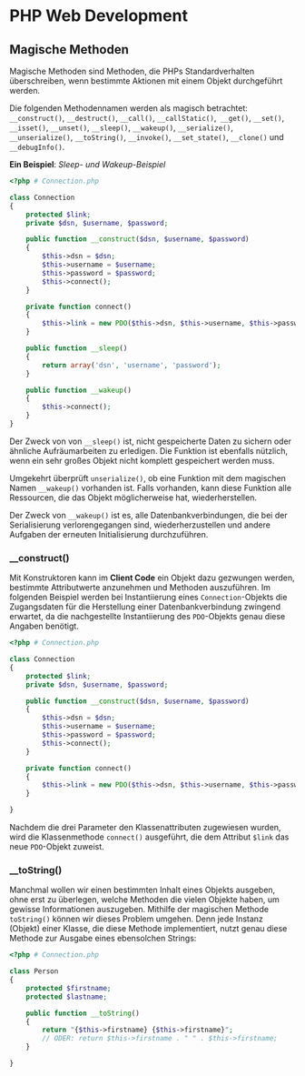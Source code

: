 # PHP Web Development
## Magische Methoden

Magische Methoden sind Methoden, die PHPs Standardverhalten überschreiben, wenn bestimmte Aktionen mit einem Objekt durchgeführt werden.

Die folgenden Methodennamen werden als magisch betrachtet: ``__construct()``,
``__destruct()``, ``__call()``, ``__callStatic()``,`` __get()``, ``__set()``,
``__isset()``, ``__unset()``, ``__sleep()``, ``__wakeup()``, ``__serialize()``,
``__unserialize()``, ``__toString()``, ``__invoke()``, ``__set_state()``,
``__clone()`` und ``__debugInfo()``.

**Ein Beispiel**: *Sleep- und Wakeup-Beispiel*

````php
<?php # Connection.php

class Connection
{
    protected $link;
    private $dsn, $username, $password;

    public function __construct($dsn, $username, $password)
    {
        $this->dsn = $dsn;
        $this->username = $username;
        $this->password = $password;
        $this->connect();
    }

    private function connect()
    {
        $this->link = new PDO($this->dsn, $this->username, $this->password);
    }

    public function __sleep()
    {
        return array('dsn', 'username', 'password');
    }

    public function __wakeup()
    {
        $this->connect();
    }
}
````

Der Zweck von von ``__sleep()`` ist, nicht gespeicherte Daten zu sichern oder ähnliche Aufräumarbeiten zu erledigen. Die Funktion ist ebenfalls nützlich, wenn ein sehr großes Objekt nicht komplett gespeichert werden muss.

Umgekehrt überprüft ``unserialize()``, ob eine Funktion mit dem magischen Namen ``__wakeup()`` vorhanden ist. Falls vorhanden, kann diese Funktion alle Ressourcen, die das Objekt möglicherweise hat, wiederherstellen.

Der Zweck von ``__wakeup()`` ist es, alle Datenbankverbindungen, die bei der Serialisierung verlorengegangen sind, wiederherzustellen und andere Aufgaben der erneuten Initialisierung durchzuführen.

### __construct()

Mit Konstruktoren kann im **Client Code** ein Objekt dazu gezwungen werden, bestimmte Attributwerte
anzunehmen und Methoden auszuführen. Im folgenden Beispiel werden bei Instantiierung eines
``Connection``-Objekts die Zugangsdaten für die Herstellung einer Datenbankverbindung zwingend
erwartet, da die nachgestellte Instantiierung des ``PDO``-Objekts genau diese Angaben benötigt.

````php
<?php # Connection.php

class Connection
{
    protected $link;
    private $dsn, $username, $password;

    public function __construct($dsn, $username, $password)
    {
        $this->dsn = $dsn;
        $this->username = $username;
        $this->password = $password;
        $this->connect();
    }

    private function connect()
    {
        $this->link = new PDO($this->dsn, $this->username, $this->password);
    }

}
````

Nachdem die drei Parameter den Klassenattributen zugewiesen wurden, wird die Klassenmethode
``connect()`` ausgeführt, die dem Attribut ``$link`` das neue ``PDO``-Objekt zuweist.

### __toString()

Manchmal wollen wir einen bestimmten Inhalt eines Objekts ausgeben, ohne erst zu überlegen,
welche Methoden die vielen Objekte haben, um gewisse Informationen auszugeben. Mithilfe der
magischen Methode ``toString()`` können wir dieses Problem umgehen. Denn jede Instanz (Objekt)
einer Klasse, die diese Methode implementiert, nutzt genau diese Methode zur Ausgabe eines
ebensolchen Strings:

````php
<?php # Connection.php

class Person
{
    protected $firstname;
    protected $lastname;

    public function __toString()
    {
        return "{$this->firstname} {$this->firstname}";
        // ODER: return $this->firstname . " " . $this->firstname;
    }

}
````